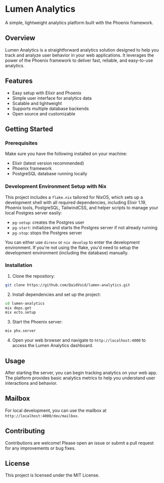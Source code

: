 # Lumen Analytics

A simple, lightweight analytics platform built with the Phoenix framework.

## Overview

Lumen Analytics is a straightforward analytics solution designed to help you track and analyze user behavior in your web applications. It leverages the power of the Phoenix framework to deliver fast, reliable, and easy-to-use analytics.

## Features

- Easy setup with Elixir and Phoenix
- Simple user interface for analytics data
- Scalable and lightweight
- Supports multiple database backends
- Open source and customizable

## Getting Started

### Prerequisites

Make sure you have the following installed on your machine:

- Elixir (latest version recommended)
- Phoenix framework
- PostgreSQL database running locally

### Development Environment Setup with Nix

This project includes a `flake.nix` tailored for NixOS, which sets up a development shell with all required dependencies, including Elixir 1.19, Phoenix tools, PostgreSQL, TailwindCSS, and helper scripts to manage your local Postgres server easily:

- `pg-setup`: creates the Postgres user
- `pg-start`: initializes and starts the Postgres server if not already running
- `pg-stop`: stops the Postgres server

You can either use `direnv` or `nix develop` to enter the development environment.
If you're not using the flake, you'd need to setup the development environment (including the database) manually.

### Installation

1. Clone the repository:
```sh
git clone https://github.com/QaidVoid/lumen-analytics.git
```

2. Install dependencies and set up the project:
```sh
cd lumen-analytics
mix deps.get
mix ecto.setup
```

3. Start the Phoenix server:
```sh
mix phx.server
```

4. Open your web browser and navigate to `http://localhost:4000` to access the Lumen Analytics dashboard.

## Usage

After starting the server, you can begin tracking analytics on your web app. The platform provides basic analytics metrics to help you understand user interactions and behavior.

## Mailbox

For local development, you can use the mailbox at `http://localhost:4000/dev/mailbox`.

## Contributing

Contributions are welcome! Please open an issue or submit a pull request for any improvements or bug fixes.

## License

This project is licensed under the MIT License.
